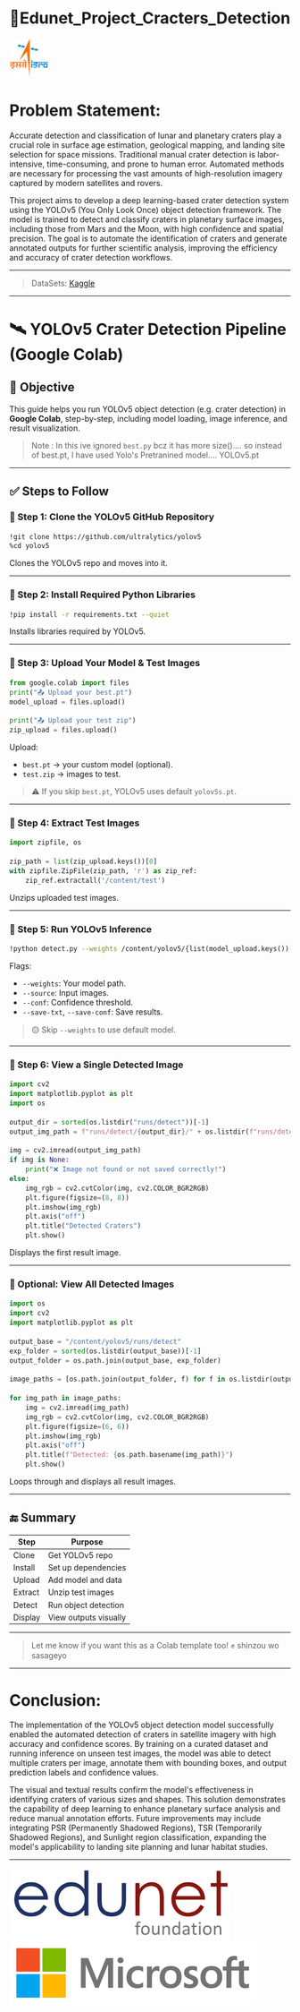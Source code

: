 # 🌟Edunet_Project_Cracters_Detection

<img src="isro.svg" style="height: 70px; width: 70px">

# Problem Statement:
Accurate detection and classification of lunar and planetary craters play a crucial role in surface age estimation, geological mapping, and landing site selection for space missions. Traditional manual crater detection is labor-intensive, time-consuming, and prone to human error. Automated methods are necessary for processing the vast amounts of high-resolution imagery captured by modern satellites and rovers.

This project aims to develop a deep learning-based crater detection system using the YOLOv5 (You Only Look Once) object detection framework. The model is trained to detect and classify craters in planetary surface images, including those from Mars and the Moon, with high confidence and spatial precision. The goal is to automate the identification of craters and generate annotated outputs for further scientific analysis, improving the efficiency and accuracy of crater detection workflows.
<hr>

> DataSets: <a href="https://www.kaggle.com/datasets/lincolnzh/martianlunar-crater-detection-dataset"> Kaggle</a>

<hr>

# 🛰️ YOLOv5 Crater Detection Pipeline (Google Colab)

## 📌 Objective
This guide helps you run YOLOv5 object detection (e.g. crater detection) in **Google Colab**, step-by-step, including model loading, image inference, and result visualization.
> Note : In this ive ignored `best.py` bcz it has more size().... so instead of best.pt, I have used Yolo's Pretranined model.... YOLOv5.pt

---

## ✅ Steps to Follow

### 🔹 Step 1: Clone the YOLOv5 GitHub Repository
```bash
!git clone https://github.com/ultralytics/yolov5
%cd yolov5
```
Clones the YOLOv5 repo and moves into it.

---

### 🔹 Step 2: Install Required Python Libraries
```bash
!pip install -r requirements.txt --quiet
```
Installs libraries required by YOLOv5.

---

### 🔹 Step 3: Upload Your Model & Test Images
```python
from google.colab import files
print("📤 Upload your best.pt")
model_upload = files.upload()

print("📤 Upload your test zip")
zip_upload = files.upload()
```
Upload:
- `best.pt` → your custom model (optional).
- `test.zip` → images to test.

> ⚠️ If you skip `best.pt`, YOLOv5 uses default `yolov5s.pt`.

---

### 🔹 Step 4: Extract Test Images
```python
import zipfile, os

zip_path = list(zip_upload.keys())[0]
with zipfile.ZipFile(zip_path, 'r') as zip_ref:
    zip_ref.extractall('/content/test')
```
Unzips uploaded test images.

---

### 🔹 Step 5: Run YOLOv5 Inference
```bash
!python detect.py --weights /content/yolov5/{list(model_upload.keys())[0]}                   --source /content/test/test/images                   --conf 0.4                   --save-txt                   --save-conf
```
Flags:
- `--weights`: Your model path.
- `--source`: Input images.
- `--conf`: Confidence threshold.
- `--save-txt`, `--save-conf`: Save results.

> 🟡 Skip `--weights` to use default model.

---

### 🔹 Step 6: View a Single Detected Image
```python
import cv2
import matplotlib.pyplot as plt
import os

output_dir = sorted(os.listdir("runs/detect"))[-1]
output_img_path = f"runs/detect/{output_dir}/" + os.listdir(f"runs/detect/{output_dir}")[0]

img = cv2.imread(output_img_path)
if img is None:
    print("❌ Image not found or not saved correctly!")
else:
    img_rgb = cv2.cvtColor(img, cv2.COLOR_BGR2RGB)
    plt.figure(figsize=(8, 8))
    plt.imshow(img_rgb)
    plt.axis("off")
    plt.title("Detected Craters")
    plt.show()
```
Displays the first result image.

---

### 🔹 Optional: View All Detected Images
```python
import os
import cv2
import matplotlib.pyplot as plt

output_base = "/content/yolov5/runs/detect"
exp_folder = sorted(os.listdir(output_base))[-1]
output_folder = os.path.join(output_base, exp_folder)

image_paths = [os.path.join(output_folder, f) for f in os.listdir(output_folder) if f.lower().endswith(('.jpg', '.png'))]

for img_path in image_paths:
    img = cv2.imread(img_path)
    img_rgb = cv2.cvtColor(img, cv2.COLOR_BGR2RGB)
    plt.figure(figsize=(6, 6))
    plt.imshow(img_rgb)
    plt.axis("off")
    plt.title(f"Detected: {os.path.basename(img_path)}")
    plt.show()
```
Loops through and displays all result images.

---

## 🔚 Summary

| Step | Purpose |
|------|---------|
| Clone | Get YOLOv5 repo |
| Install | Set up dependencies |
| Upload | Add model and data |
| Extract | Unzip test images |
| Detect | Run object detection |
| Display | View outputs visually |

---

> Let me know if you want this as a Colab template too! ✊ shinzou wo sasageyo

<hr> 

# Conclusion: 
The implementation of the YOLOv5 object detection model successfully enabled the automated detection of craters in satellite imagery with high accuracy and confidence scores. By training on a curated dataset and running inference on unseen test images, the model was able to detect multiple craters per image, annotate them with bounding boxes, and output prediction labels and confidence values.

The visual and textual results confirm the model's effectiveness in identifying craters of various sizes and shapes. This solution demonstrates the capability of deep learning to enhance planetary surface analysis and reduce manual annotation efforts. Future improvements may include integrating PSR (Permanently Shadowed Regions), TSR (Temporarily Shadowed Regions), and Sunlight region classification, expanding the model's applicability to landing site planning and lunar habitat studies.
<hr>
<img src="edunet.png"><img src="microsoft.png">
